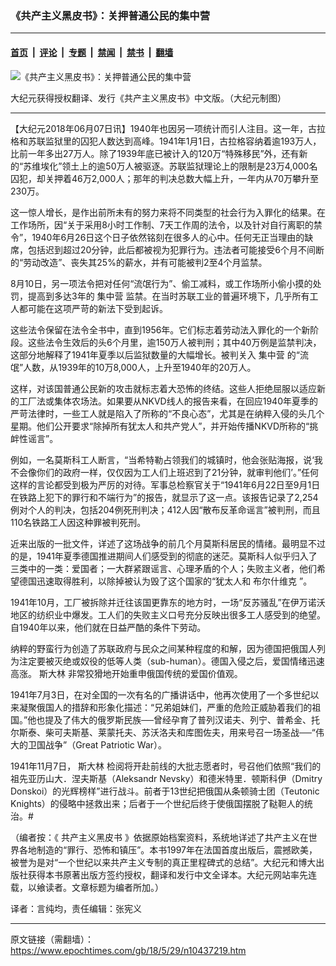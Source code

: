 ### 《共产主义黑皮书》：关押普通公民的集中营

---

#### [首页](../../../..?n10437219) &nbsp;|&nbsp; [评论](../../../../../epoch-comment?n10437219) &nbsp;|&nbsp; [专题](../../../../../epoch-special?n10437219) &nbsp;|&nbsp; [禁闻](../../../../../epoch-news?n10437219) &nbsp;|&nbsp; [禁书](../../../../../books?n10437219) &nbsp;|&nbsp; [翻墙](https://github.com/gfw-breaker/nogfw/blob/master/README.md?n10437219)


<div><img alt="《共产主义黑皮书》：关押普通公民的集中营" class="attachment-djy_600_400 size-djy_600_400 wp-post-image" src="https://i.epochtimes.com/assets/uploads/2017/12/dcbb5ad1ea37934a168afd29d68d142e-600x400.jpg"/>
<div class="caption">
 <p>
  大纪元获得授权翻译、发行《共产主义黑皮书》中文版。（大纪元制图）
 </p>
</div></div><hr/><div class="post_content" id="artbody" itemprop="articleBody">
 <!-- article content begin -->
 <p>
  【大纪元2018年06月07日讯】1940年也因另一项统计而引人注目。这一年，古拉格和苏联监狱里的囚犯人数达到高峰。1941年1月1日，古拉格容纳着逾193万人，比前一年多出27万人。除了1939年底已被计入的120万“特殊移民”外，还有新的“苏维埃化”领土上的逾50万人被驱逐。苏联监狱理论上的限制是23万4,000名囚犯，却关押着46万2,000人；那年的判决总数大幅上升，一年内从70万攀升至230万。
 </p>
 <p>
  这一惊人增长，是作出前所未有的努力来将不同类型的社会行为入罪化的结果。在工作场所，因“关于采用8小时工作制、7天工作周的法令，以及针对自行离职的禁令”，1940年6月26日这个日子依然铭刻在很多人的心中。任何无正当理由的缺席，包括迟到超过20分钟，此后都被视为犯罪行为。违法者可能接受6个月不间断的“劳动改造”、丧失其25%的薪水，并有可能被判2至4个月监禁。
 </p>
 <p>
  8月10日，另一项法令把对任何“流氓行为”、偷工减料，或工作场所小偷小摸的处罚，提高到多达3年的
  <ok href="https://www.epochtimes.com/gb/tag/%E9%9B%86%E4%B8%AD%E8%90%A5.html">
   集中营
  </ok>
  监禁。在当时苏联工业的普遍环境下，几乎所有工人都可能在这项严苛的新法下受到起诉。
 </p>
 <p>
  这些法令保留在法令全书中，直到1956年。它们标志着劳动法入罪化的一个新阶段。这些法令生效后的头6个月里，逾150万人被判刑；其中40万例是监禁判决，这部分地解释了1941年夏季以后监狱数量的大幅增长。被判关入
  <ok href="https://www.epochtimes.com/gb/tag/%E9%9B%86%E4%B8%AD%E8%90%A5.html">
   集中营
  </ok>
  的“流氓”人数，从1939年的10万8,000人，上升至1940年的20万人。
 </p>
 <p>
  这样，对该国普通公民新的攻击就标志着大恐怖的终结。这些人拒绝屈服以适应新的工厂法或集体农场法。如果要从NKVD线人的报告来看，在回应1940年夏季的严苛法律时，一些工人就是陷入了所称的“不良心态”，尤其是在纳粹入侵的头几个星期。他们公开要求“除掉所有犹太人和共产党人”，并开始传播NKVD所称的“挑衅性谣言”。
 </p>
 <p>
  例如，一名莫斯科工人断言，“当希特勒占领我们的城镇时，他会张贴海报，说‘我不会像你们的政府一样，仅仅因为工人们上班迟到了21分钟，就审判他们’。”任何这样的言论都受到极为严厉的对待。军事总检察官关于“1941年6月22日至9月1日在铁路上犯下的罪行和不端行为”的报告，就显示了这一点。该报告记录了2,254例对个人的判决，包括204例死刑判决；412人因“散布反革命谣言”被判刑，而且110名铁路工人因这种罪被判死刑。
 </p>
 <p>
  近来出版的一批文件，详述了这场战争的前几个月莫斯科居民的情绪。最明显不过的是，1941年夏季德国推进期间人们感受到的彻底的迷茫。莫斯科人似乎归入了三类中的一类：爱国者；一大群紧跟谣言、心理矛盾的个人；失败主义者，他们希望德国迅速取得胜利，以除掉被认为毁了这个国家的“犹太人和
  <ok href="https://www.epochtimes.com/gb/tag/%E5%B8%83%E5%B0%94%E4%BB%80%E7%BB%B4%E5%85%8B.html">
   布尔什维克
  </ok>
  ”。
 </p>
 <p>
  1941年10月，工厂被拆除并迁往该国更靠东的地方时，一场“反苏骚乱”在伊万诺沃地区的纺织业中爆发。工人们的失败主义口号充分反映出很多工人感受到的绝望。自1940年以来，他们就在日益严酷的条件下劳动。
 </p>
 <p>
  纳粹的野蛮行为创造了苏联政府与民众之间某种程度的和解，因为德国把俄国人列为注定要被灭绝或奴役的低等人类（sub-human）。德国入侵之后，爱国情绪迅速高涨。
  <ok href="https://www.epochtimes.com/gb/tag/%E6%96%AF%E5%A4%A7%E6%9E%97.html">
   斯大林
  </ok>
  非常狡猾地开始重申俄国传统的爱国价值观。
 </p>
 <p>
  1941年7月3日，在对全国的一次有名的广播讲话中，他再次使用了一个多世纪以来凝聚俄国人的措辞和形象化描述：“兄弟姐妹们，严重的危险正威胁着我们的祖国。”他也提及了伟大的俄罗斯民族──曾经孕育了普列汉诺夫、列宁、普希金、托尔斯泰、柴可夫斯基、莱蒙托夫、苏沃洛夫和库图佐夫，用来号召一场圣战──“伟大的卫国战争”（Great Patriotic War）。
 </p>
 <p>
  1941年11月7日，
  <ok href="https://www.epochtimes.com/gb/tag/%E6%96%AF%E5%A4%A7%E6%9E%97.html">
   斯大林
  </ok>
  检阅将开赴前线的大批志愿者时，号召他们依照“我们的祖先亚历山大．涅夫斯基（Aleksandr Nevsky）和德米特里．顿斯科伊（Dmitry Donskoi）的光辉榜样”进行战斗。前者于13世纪把俄国从条顿骑士团（Teutonic Knights）的侵略中拯救出来；后者于一个世纪后终于使俄国摆脱了鞑靼人的统治。#
 </p>
 <p>
  （编者按：《
  <ok href="https://www.epochtimes.com/gb/tag/%E5%85%B1%E4%BA%A7%E4%B8%BB%E4%B9%89%E9%BB%91%E7%9A%AE%E4%B9%A6.html">
   共产主义黑皮书
  </ok>
  》依据原始档案资料，系统地详述了共产主义在世界各地制造的“罪行、恐怖和镇压”。本书1997年在法国首度出版后，震撼欧美，被誉为是对“一个世纪以来共产主义专制的真正里程碑式的总结”。大纪元和博大出版社获得本书原著出版方签约授权，翻译和发行中文全译本。大纪元网站率先连载，以飨读者。文章标题为编者所加。）
 </p>
 <p>
  译者：言纯均，责任编辑：张宪义
 </p>
 <!-- article content end -->
 <div id="below_article_ad">
 </div>
</div>


---

原文链接（需翻墙）：https://www.epochtimes.com/gb/18/5/29/n10437219.htm